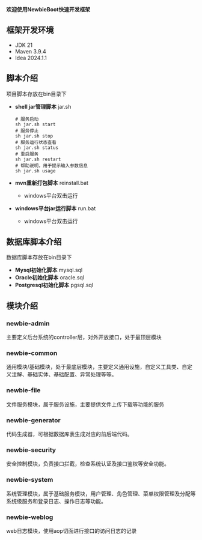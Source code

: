 **欢迎使用NewbieBoot快速开发框架**

## 框架开发环境

+ JDK 21
+ Maven 3.9.4
+ Idea 2024.1.1

## 脚本介绍

项目脚本存放在bin目录下

+ **shell jar管理脚本** jar.sh 

  ```shell
  # 服务启动
  sh jar.sh start
  # 服务停止
  sh jar.sh stop
  # 服务运行状态查看
  sh jar.sh status
  # 重启服务
  sh jar.sh restart
  # 帮助说明，用于提示输入参数信息
  sh jar.sh usage
  ```

  

+ **mvn重新打包脚本** reinstall.bat

  + windows平台双击运行

+ **windows平台jar运行脚本** run.bat

  + windows平台双击运行

## 数据库脚本介绍

数据库脚本存放在bin目录下

+ **Mysql初始化脚本** mysql.sql
+ **Oracle初始化脚本** oracle.sql
+ **Postgresql初始化脚本** pgsql.sql

## 模块介绍

### newbie-admin

主要定义后台系统的controller层，对外开放接口，处于最顶层模块

### newbie-common

通用模块/基础模块，处于最底层模块，主要定义通用设施，自定义工具类、自定义注解、基础实体、基础配置、异常处理等等。

### newbie-file

文件服务模块，属于服务设施，主要提供文件上传下载等功能的服务

### newbie-generator

代码生成器，可根据数据库表生成对应的前后端代码。

### newbie-security

安全控制模块，负责接口拦截，检查系统认证及接口鉴权等安全功能。

### newbie-system

系统管理模块，属于基础服务模块，用户管理、角色管理、菜单权限管理及分配等系统级服务和登录日志、操作日志等功能。

### newbie-weblog

web日志模块，使用aop切面进行接口的访问日志的记录

